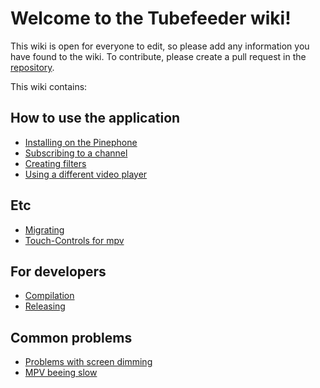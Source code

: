 # Welcome to the Tubefeeder wiki!

This wiki is open for everyone to edit, so please add any information you have found to the wiki.
To contribute, please create a pull request in the [repository](https://github.com/Tubefeeder/wiki/tree/gh-pages).

This wiki contains:

## How to use the application

* [Installing on the Pinephone](https://tubefeeder.github.io/wiki/installation.html)
* [Subscribing to a channel](https://tubefeeder.github.io/wiki/subscriptions.html)
* [Creating filters](https://tubefeeder.github.io/wiki/filters.html)
* [Using a different video player](https://tubefeeder.github.io/wiki/different-player.html)

## Etc

* [Migrating](https://tubefeeder.github.io/wiki/migrating.html)
* [Touch-Controls for mpv](https://tubefeeder.github.io/wiki/mpv-touch-controlls.html)

## For developers

* [Compilation](https://tubefeeder.github.io/wiki/compilation.html)
* [Releasing](https://tubefeeder.github.io/wiki/release.html)

## Common problems

* [Problems with screen dimming](https://tubefeeder.github.io/wiki/screen-dimming.html)
* [MPV beeing slow](https://tubefeeder.github.io/wiki/mpv-slow.html)
